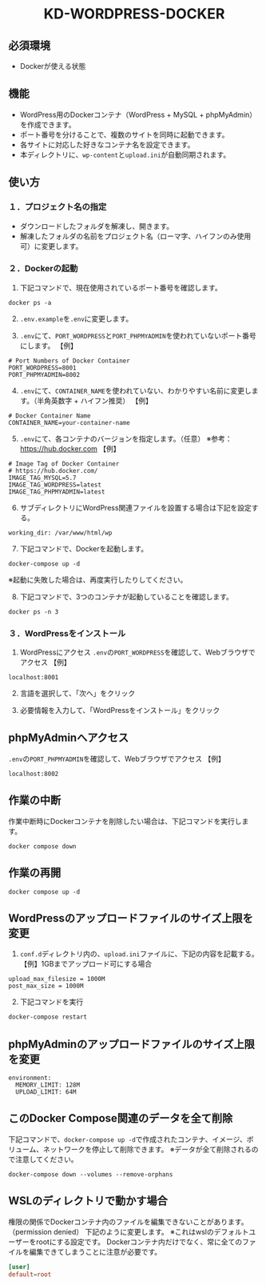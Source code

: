 <p align="center">
  <h1 align="center">KD-WORDPRESS-DOCKER</h1>
</p>


## 必須環境
- Dockerが使える状態



## 機能
- WordPress用のDockerコンテナ（WordPress + MySQL + phpMyAdmin）を作成できます。
- ポート番号を分けることで、複数のサイトを同時に起動できます。
- 各サイトに対応した好きなコンテナ名を設定できます。
- 本ディレクトリに、`wp-content`と`upload.ini`が自動同期されます。



## 使い方
### １．プロジェクト名の指定
- ダウンロードしたフォルダを解凍し、開きます。
- 解凍したフォルダの名前をプロジェクト名（ローマ字、ハイフンのみ使用可）に変更します。

### ２．Dockerの起動
1. 下記コマンドで、現在使用されているポート番号を確認します。
  ```
  docker ps -a
  ```

2. `.env.example`を`.env`に変更します。

3. `.env`にて、`PORT_WORDPRESS`と`PORT_PHPMYADMIN`を使われていないポート番号にします。
  【例】
  ```
  # Port Numbers of Docker Container
  PORT_WORDPRESS=8001
  PORT_PHPMYADMIN=8002
  ```

4. `.env`にて、`CONTAINER_NAME`を使われていない、わかりやすい名前に変更します。（半角英数字 + ハイフン推奨）
  【例】
  ```
  # Docker Container Name
  CONTAINER_NAME=your-container-name
  ```

5. `.env`にて、各コンテナのバージョンを指定します。（任意）
  ※参考： https://hub.docker.com
  【例】
  ```
  # Image Tag of Docker Container
  # https://hub.docker.com/
  IMAGE_TAG_MYSQL=5.7
  IMAGE_TAG_WORDPRESS=latest
  IMAGE_TAG_PHPMYADMIN=latest
  ```

6. サブディレクトリにWordPress関連ファイルを設置する場合は下記を設定する。
  ```
  working_dir: /var/www/html/wp
  ```

7. 下記コマンドで、Dockerを起動します。
  ```
  docker-compose up -d
  ```
  ※起動に失敗した場合は、再度実行したりしてください。

8. 下記コマンドで、3つのコンテナが起動していることを確認します。
  ```
  docker ps -n 3
  ```

### ３．WordPressをインストール
1. WordPressにアクセス
  `.env`の`PORT_WORDPRESS`を確認して、Webブラウザでアクセス
  【例】
  ```
  localhost:8001
  ```

2. 言語を選択して、「次へ」をクリック

3. 必要情報を入力して、「WordPressをインストール」をクリック

## phpMyAdminへアクセス
`.env`の`PORT_PHPMYADMIN`を確認して、Webブラウザでアクセス
【例】
```
localhost:8002
```

## 作業の中断
作業中断時にDockerコンテナを削除したい場合は、下記コマンドを実行します。
```
docker compose down
```

## 作業の再開
```
docker compose up -d
```

## WordPressのアップロードファイルのサイズ上限を変更
1. `conf.d`ディレクトリ内の、`upload.ini`ファイルに、下記の内容を記載する。
【例】1GBまでアップロード可にする場合
```
upload_max_filesize = 1000M
post_max_size = 1000M
```

2. 下記コマンドを実行
```sh
docker-compose restart
```

## phpMyAdminのアップロードファイルのサイズ上限を変更
```
environment:
  MEMORY_LIMIT: 128M
  UPLOAD_LIMIT: 64M
```

## このDocker Compose関連のデータを全て削除
下記コマンドで、`docker-compose up -d`で作成されたコンテナ、イメージ、ボリューム、ネットワークを停止して削除できます。
※データが全て削除されるので注意してください。
  ```
  docker-compose down --volumes --remove-orphans
  ```

## WSLのディレクトリで動かす場合
権限の関係でDockerコンテナ内のファイルを編集できないことがあります。（permission denied）
下記のように変更します。
※これはwslのデフォルトユーザーをrootにする設定です。
  Dockerコンテナ内だけでなく、常に全てのファイルを編集できてしまうことに注意が必要です。
```conf:wsl.conf
[user]
default=root
```